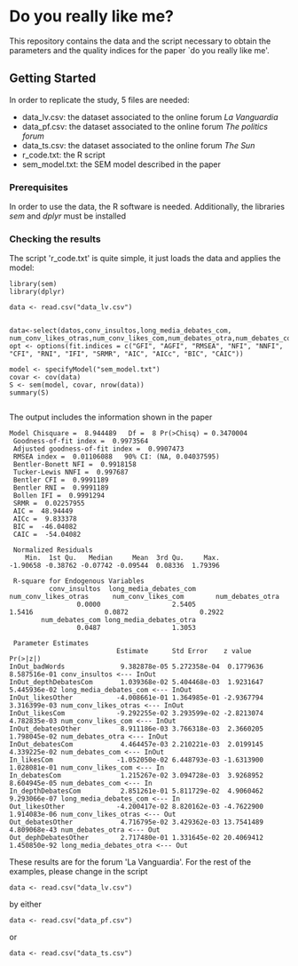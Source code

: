 # Do you really like me?

This repository contains the data and the script necessary to obtain the parameters and the quality indices for the paper `do you really like me'.

## Getting Started

In order to replicate the study, 5 files are needed:

- data_lv.csv: the dataset associated to the online forum *La Vanguardia*
- data_pf.csv: the dataset associated to the online forum *The politics forum*
- data_ts.csv: the dataset associated to the online forum *The Sun*
- r_code.txt: the R script 
- sem_model.txt: the SEM model described in the paper

### Prerequisites

In order to use the data, the R software is needed. Additionally, the libraries *sem* and *dplyr* must be installed

### Checking the results

The script 'r_code.txt' is quite simple, it just loads the data and applies the model:

```
library(sem)
library(dplyr)

data <- read.csv("data_lv.csv")


data<-select(datos,conv_insultos,long_media_debates_com, num_conv_likes_otras,num_conv_likes_com,num_debates_otra,num_debates_com,long_media_debates_otra)
opt <- options(fit.indices = c("GFI", "AGFI", "RMSEA", "NFI", "NNFI", "CFI", "RNI", "IFI", "SRMR", "AIC", "AICc", "BIC", "CAIC"))

model <- specifyModel("sem_model.txt")
covar <- cov(data)
S <- sem(model, covar, nrow(data))
summary(S)


```

The output includes the information shown in the paper

```
Model Chisquare =  8.944489   Df =  8 Pr(>Chisq) = 0.3470004
 Goodness-of-fit index =  0.9973564
 Adjusted goodness-of-fit index =  0.9907473
 RMSEA index =  0.01106088   90% CI: (NA, 0.04037595)
 Bentler-Bonett NFI =  0.9918158
 Tucker-Lewis NNFI =  0.997687
 Bentler CFI =  0.9991189
 Bentler RNI =  0.9991189
 Bollen IFI =  0.9991294
 SRMR =  0.02257955
 AIC =  48.94449
 AICc =  9.833378
 BIC =  -46.04082
 CAIC =  -54.04082

 Normalized Residuals
    Min.  1st Qu.   Median     Mean  3rd Qu.     Max. 
-1.90658 -0.38762 -0.07742 -0.09544  0.08336  1.79396 

 R-square for Endogenous Variables
          conv_insultos  long_media_debates_com    num_conv_likes_otras      num_conv_likes_com        num_debates_otra 
                 0.0000                  2.5405                  1.5416                  0.0872                  0.2922 
        num_debates_com long_media_debates_otra 
                 0.0487                  1.3053 

 Parameter Estimates
                           Estimate      Std Error    z value    Pr(>|z|)                                                          
InOut_badWords              9.382878e-05 5.272358e-04  0.1779636  8.587516e-01 conv_insultos <--- InOut                            
InOut_depthDebatesCom       1.039368e-02 5.404468e-03  1.9231647  5.445936e-02 long_media_debates_com <--- InOut                   
InOut_likesOther           -4.008661e-01 1.364985e-01 -2.9367794  3.316399e-03 num_conv_likes_otras <--- InOut                     
InOut_likesCom             -9.292255e-02 3.293599e-02 -2.8213074  4.782835e-03 num_conv_likes_com <--- InOut                       
InOut_debatesOther          8.911186e-03 3.766318e-03  2.3660205  1.798045e-02 num_debates_otra <--- InOut                         
InOut_debatesCom            4.464457e-03 2.210221e-03  2.0199145  4.339225e-02 num_debates_com <--- InOut                          
In_likesCom                -1.052050e-02 6.448793e-03 -1.6313900  1.028081e-01 num_conv_likes_com <--- In                          
In_debatesCom               1.215267e-02 3.094728e-03  3.9268952  8.604945e-05 num_debates_com <--- In                             
In_depthDebatesCom          2.851261e-01 5.811729e-02  4.9060462  9.293066e-07 long_media_debates_com <--- In                      
Out_likesOther             -4.200417e-02 8.820162e-03 -4.7622900  1.914083e-06 num_conv_likes_otras <--- Out                       
Out_debatesOther            4.716795e-02 3.429362e-03 13.7541489  4.809068e-43 num_debates_otra <--- Out                           
Out_dephDebatesOther        2.717480e-01 1.331645e-02 20.4069412  1.450850e-92 long_media_debates_otra <--- Out    
```
These results are for the forum 'La Vanguardia'. For the rest of the examples, please change in the script

```
data <- read.csv("data_lv.csv")
```
by either


```
data <- read.csv("data_pf.csv")
```
or
```
data <- read.csv("data_ts.csv")
```
